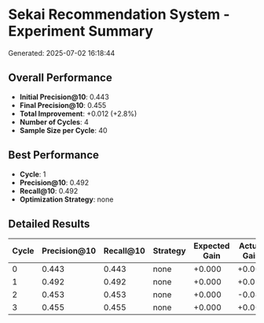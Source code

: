 # Sekai Recommendation System - Experiment Summary

Generated: 2025-07-02 16:18:44

## Overall Performance

- **Initial Precision@10**: 0.443
- **Final Precision@10**: 0.455
- **Total Improvement**: +0.012 (+2.8%)
- **Number of Cycles**: 4
- **Sample Size per Cycle**: 40

## Best Performance

- **Cycle**: 1
- **Precision@10**: 0.492
- **Recall@10**: 0.492
- **Optimization Strategy**: none

## Detailed Results

| Cycle | Precision@10 | Recall@10 | Strategy | Expected Gain | Actual Gain |
|-------|-------------|-----------|----------|---------------|-------------|
| 0 | 0.443 | 0.443 | none | +0.000 | +0.000 |
| 1 | 0.492 | 0.492 | none | +0.000 | +0.050 |
| 2 | 0.453 | 0.453 | none | +0.000 | -0.040 |
| 3 | 0.455 | 0.455 | none | +0.000 | +0.002 |